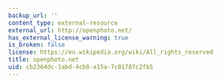 ```yaml
---
backup_url: ''
content_type: external-resource
external_url: http://openphoto.net/
has_external_license_warning: true
is_broken: false
license: https://en.wikipedia.org/wiki/All_rights_reserved
title: openphoto.net
uid: cb2364dc-1abd-4cb8-a15a-7c01787c2fb5
---
```

